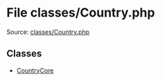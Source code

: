 File classes/Country.php
=========

Source: [classes/Country.php](https://github.com/PrestaShop/PrestaShop/blob/1.5.6.2/classes/Country.php)


Classes
-------

* [CountryCore](class.CountryCore.md)

